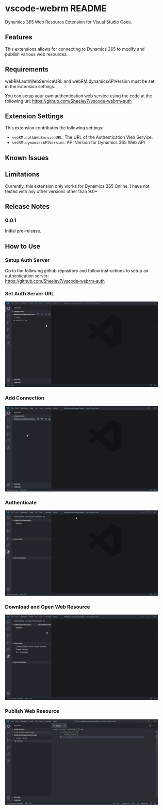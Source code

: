 # vscode-webrm README

Dynamics 365 Web Resource Extension for Visual Studio Code.

## Features

This extensions allows for connecting to Dynamics 365 to modify and publish various web resources.

## Requirements

webRM.authWebServiceURL and webRM.dynamicsAPIVersion must be set in the Extension settings.

You can setup your own authentication web service using the code at the following url:
https://github.com/Sheeley7/vscode-webrm-auth

## Extension Settings

This extension contributes the following settings:

* `webRM.authWebServiceURL`: The URL of the Authentication Web Service.
* `webRM.dynamicsAPIVersion`: API Version for Dynamics 365 Web API

## Known Issues

## Limitations
Currently, this extension only works for Dynamics 365 Online. I have not tested with any other versions other than 9.0+

## Release Notes

### 0.0.1

Initial pre-release.

## How to Use

### Setup Auth Server
Go to the following github repository and follow instructions to setup an authentication server:  
https://github.com/Sheeley7/vscode-webrm-auth

### Set Auth Server URL
![gif](instructions/config.gif)

### Add Connection
![gif](instructions/addconnection.gif)

### Authenticate
![gif](instructions/authenticate.gif)

### Download and Open Web Resource
![gif](instructions/downloadandopen.gif)

### Publish Web Resource
![gif](instructions/publish.gif)